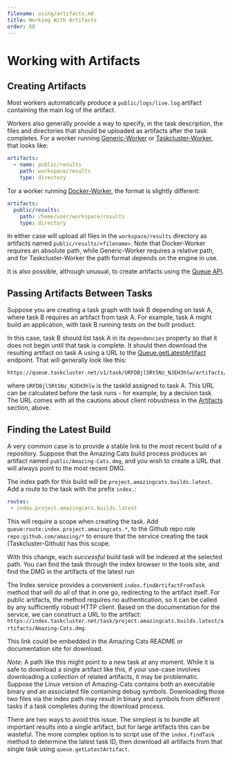 ```yaml
---
filename: using/artifacts.md
title: Working With Artifacts
order: 60
---
```


# Working with Artifacts

## Creating Artifacts

Most workers automatically produce a `public/logs/live.log` artifact containing
the main log of the artifact.

Workers also generally provide a way to specify, in the task description, the
files and directories that should be uploaded as artifacts after the task
completes. For a worker running
[Generic-Worker](/docs/reference/workers/generic-worker/docs/payload) or
[Taskcluster-Worker](https://github.com/taskcluster/taskcluster-worker/blob/master/plugins/artifacts/payloadschema.go), that looks like:

```yaml
artifacts:
  - name: public/results
    path: workspace/results
    type: directory
```

Tor a worker running
[Docker-Worker](/docs/reference/workers/docker-worker/docs/payload), the format is
slightly different:

```yaml
artifacts:
  public/results:
    path: /home/user/workspace/results
    type: directory
```

In either case will upload all files in the `workspace/results` directory as
artifacts named `public/results/<filename>`. Note that Docker-Worker requires
an absolute path, while Generic-Worker requires a relative path, and for
Taskcluster-Worker the path format depends on the engine in use.

It is also possible, although unusual, to create artifacts using the [Queue
API](/docs/reference/platform/queue/api#createArtifact).

## Passing Artifacts Between Tasks

Suppose you are creating a task graph with task B depending on task A, where
task B requires an artifact from task A. For example, task A might build an
application, with task B running tests on the built product.

In this case, task B should list task A in its `dependencies` property so that
it does not begin until that task is complete. It should then download the
resulting artifact on task A using a URL to the
[Queue.getLatestArtifact](/docs/reference/platform/queue/api#getLatestArtifact)
endpoint. That will generally look like this:

    https://queue.taskcluster.net/v1/task/URFDBjl5RtSNz_NJEH3hlw/artifacts/public/build.zip

where `URFDBjl5RtSNz_NJEH3hlw` is the taskId assigned to task A. This URL can
be calculated before the task runs - for example, by a decision task.  The URL
comes with all the cautions about client robustness in the
[Artifacts](/docs/manual/tasks/artifacts) section, above.

## Finding the Latest Build

A very common case is to provide a stable link to the most recent build of a
repository. Suppose that the Amazing Cats build process produces an artifact
named `public/Amazing-Cats.dmg`, and you wish to create a URL that will always
point to the most recent DMG.

The index path for this build will be `project.amazingcats.builds.latest`. Add
a route to the task with the prefix `index.`:

```yaml
routes:
 - index.project.amazingcats.builds.latest
```

This will require a scope when creating the task. Add
`queue:route:index.project.amazingcats.*`, to the Github repo role
`repo:github.com/amazing/*` to ensure that the service creating the task
(Taskcluster-Github) has this scope.

With this change, each *successful* build task will be indexed at the selected
path. You can find the task through the index browser in the tools site, and
find the DMG in the artifacts of the latest run

The Index service provides a convenient `index.findArtifactFromTask` method
that will do all of that in one go, redirecting to the artifact itself. For
public artifacts, the method requires no authentication, so it can be called by
any sufficiently robust HTTP client. Based on the documentation for the
service, we can construct a URL to the artifact:
`https://index.taskcluster.net/task/project.amazingcats.builds.latest/artifacts/Amazing-Cats.dmg`.

This link could be embedded in the Amazing Cats README or documentation site
for download.

_Note:_ A path like this might point to a new task at any moment. While it is
safe to download a single artifact like this, if your use-case involves
downloading a collection of related artifacts, it may be problematic. Suppose
the Linux version of Amazing-Cats contains both an executable binary and an
associated file containing debug symbols. Downloading those two files via the
index path may result in binary and symbols from different tasks if a task
completes during the download process.

There are two ways to avoid this issue. The simplest is to bundle all important
results into a single artifact, but for large artifacts this can be wasteful.
The more complex option is to script use of the `index.findTask` method to
determine the latest task ID, then download all artifacts from that single task
using `queue.getLatestArtifact`.
